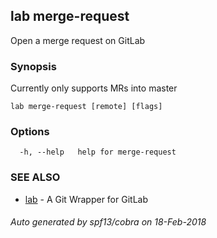 ## lab merge-request

Open a merge request on GitLab

### Synopsis

Currently only supports MRs into master

```
lab merge-request [remote] [flags]
```

### Options

```
  -h, --help   help for merge-request
```

### SEE ALSO

* [lab](index.md)	 - A Git Wrapper for GitLab

###### Auto generated by spf13/cobra on 18-Feb-2018
